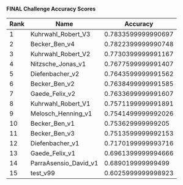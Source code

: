 **FINAL Challenge Accuracy Scores**



|Rank|Name|Accuracy|
|----|-----|---|
|1|Kuhrwahl_Robert_V3|0.7833599999990697|
|2|Becker_Ben_v4|0.7822399999990748|
|3|Kuhrwahl_Robert_V2|0.7730399999991167|
|4|Nitzsche_Jonas_v1|0.7677599999991407|
|5|Diefenbacher_v2|0.7643599999991562|
|6|Becker_Ben_v2|0.7638499999991585|
|7|Gaede_Felix_v2|0.7633699999991607|
|8|Kuhrwahl_Robert_V1|0.7571199999991891|
|9|Melosch_Henning_v1|0.7541499999992026|
|10|Becker_Ben_v1|0.753629999999205|
|11|Becker_Ben_v3|0.7513599999992153|
|12|Diefenbacher_v1|0.7170199999993716|
|13|Gaede_Felix_v1|0.6961399999994666|
|14|ParraAsensio_David_v1|0.689019999999499|
|15|test_v99|0.6025999999998923|
